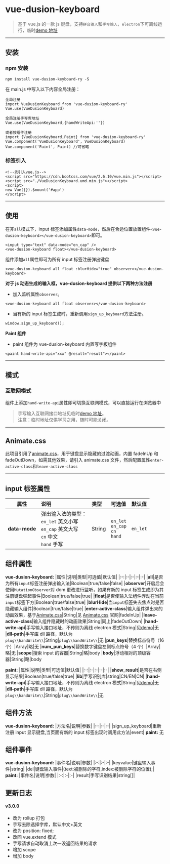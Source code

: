 # vue-dusion-keyboard

> 基于 vue.js 的一款 js 键盘，支持`拼音输入`和`手写输入`，`electron`下可离线运行，临时[demo 地址](http://jsrtj.fotoit.cn/iis/keyboard-demo/)

---

## 安装

### npm 安装

```
npm install vue-dusion-keyboard-ry -S
```

在 main.js 中写入以下内容全局注册：

```
全局注册
import VueDusionKeyboard from 'vue-dusion-keyboard-ry'
Vue.use(VueDusionKeyboard)

全局注册手写库地址
Vue.use(VueDusionKeyboard,{handWriteApi:''})

或者按组件注册
import {VueDusionKeyboard,Paint} from 'vue-dusion-keyboard-ry'
Vue.component('VueDusionKeyboard', VueDusionKeyboard)
Vue.component('Paint', Paint) //可省略
```

### 标签引入

```
<!--先引入vue.js-->
<script src="https://cdn.bootcss.com/vue/2.6.10/vue.min.js"></script>
<script src="./VueDusionKeyboard.umd.min.js"></script>
<script>
new Vue({}).$mount('#app')
</script>
```

---

## 使用

在非`all`模式下，input 标签添加属性`data-mode`，然后在合适位置放置组件`<vue-dusion-keyboard></vue-dusion-keyboard>`即可。

```
<input type="text" data-mode="en_cap" />
<vue-dusion-keyboard float></vue-dusion-keyboard>
```

组件添加`all`属性即可为所有 input 标签注册弹出键盘

```
<vue-dusion-keyboard all float :blurHide="true" observer></vue-dusion-keyboard>
```

**对于 js 动态生成的输入框，vue-dusion-keyboard 提供以下两种方法注册**

- 加入监听属性`observer`。

```
<vue-dusion-keyboard all float observer></vue-dusion-keyboard>
```

- 当有新的 input 标签生成时，重新调用`sign_up_keyboard`方法注册。

```
window.sign_up_keyboard();
```

**Paint 组件**

- paint 组件为 vue-dusion-keyboard 内置写字板组件

```
<paint hand-write-api="xxx" @result="result"></paint>
```

---

## 模式

<!-- ### 离线模式

"main": "lib/VueDusionKeyboard.es.js",


 组件默认为离线模式，离线模式需要运行在[electron](https://electronjs.org)环境下，所需的控件有：
##### nodejs模块:
- `ffi`
- `ref`

ffi安装失败的小伙伴可以安装：
- `ffi-napi`
- `ref-napi`

##### C++库:
- `XDLL.dll` : 放置在electron根目录的`plug\\handWrite\\XDLL.dll`下。
##### 手写字库:
- `hz.mrd` : 中文字库，放置在`XDLL.dll`同目录下。
- `English.mrd` : 英文字库，放置在`XDLL.dll`同目录下。 -->

### 互联网模式

组件上添加`hand-write-api`属性即可切换互联网模式，可以直接运行在浏览器中

> 手写输入互联网接口地址见临时[demo 地址](http://jsrtj.fotoit.cn/iis/keyboard-demo/)。<br>注意：临时地址仅供学习之用，随时可能关闭。

---

## Animate.css

此项目引用了[animate.css](https://daneden.github.io/animate.css/)，用于键盘显示隐藏的过渡动画，内置 fadeInUp 和 fadeOutDown，如需其他效果，请引入 animate.css 文件，然后配置属性`enter-active-class`和`leave-active-class`

---

## input 标签属性

|     属性      | 说明                                                                                     | 类型   | 可选值                                 | 默认值   |
| :-----------: | :--------------------------------------------------------------------------------------- | :----- | :------------------------------------- | :------- |
| **data-mode** | 弹出输入法的类型：<br>`en_let` 英文小写<br>`en_cap` 英文大写<br>`cn` 中文<br>`hand` 手写 | String | `en_let`<br>`en_cap`<br>`cn`<br>`hand` | `en_let` |

## 组件属性

**vue-dusion-keyboard:**
|属性|说明|类型|可选值|默认值|
|:-:|:-|:-|:-|:-|
|**all**|是否为所有`input`标签注册弹出输入法|Boolean|true/false|false|
|**observer**|开启后会使用`MutationObserver`对 dom 更改进行监听，如果有新的 input 标签生成即为其注册键盘弹起事件|Boolean|true/false|true|
|**float**|是否使输入法组件浮动在当前`input`标签下方|Boolean|true/false|true|
|**blurHide**|当`input`标签失去焦点时是否隐藏输入组件|Boolean|true/false|true|
|**enter-active-class**|输入组件弹出来的动画效果，基于[Animate.css](https://daneden.github.io/animate.css/)|String|见 [Animate.css](https://daneden.github.io/animate.css/) 官网|fadeInUp|
|**leave-active-class**|输入组件隐藏时的动画效果|String|同上|fadeOutDown|
|**hand-write-api**|手写输入接口地址，不传则为离线 electron 模式|String|见[demo](http://jsrtj.fotoit.cn/iis/keyboard-demo/)|无
|**dll-path**|手写库 dll 路径，默认为`plug\\handWrite\\`|String|`plug\\handWrite\\`|无
|**pun_keys**|替换标点符号（16 个）|Array|略|无
|**num_pun_keys**|替换数字键盘左侧标点符号（4 个）|Array|略|无
|**scope**|搜索 input 的容器|String|略|body
|**body**|浮动相对的顶级容器|String|略|body

**paint:**
|属性|说明|类型|可选值|默认值|
|:-:|:-|:-|:-|:-|
|**show_result**|是否在右侧显示结果|Boolean|true/false|true|
|**lib**|手写识别库|string|CN/EN|CN|
|**hand-write-api**|手写输入接口地址，不传则为离线 electron 模式|String|见[demo](http://jsrtj.fotoit.cn/iis/keyboard-demo/)|无
|**dll-path**|手写库 dll 路径，默认为`plug\\handWrite\\`|String|`plug\\handWrite\\`|无

## 组件方法

**vue-dusion-keyboard:**
|方法名|说明|参数|
|:-:|:-|:-|
|sign_up_keyboard|重新注册 input 显示键盘,当页面有新的 input 标签出现时调用此方法|event|
**paint:**
无

## 组件事件

**vue-dusion-keyboard:**
|事件名|说明|参数|
|:-:|:-|:-|
|keyvalue|键盘输入事件|string|
|del|键盘输入事件|(text:被删除的字符,index:被删除字符的位置);|
**paint:**
|事件名|说明|参数|
|:-:|:-|:-|
|result|手写识别结果|string[]|

## 更新日志

#### v3.0.0

- 改为 rollup 打包
- 手写去除选择字库，默认中文+英文
- 改为 position: fixed;
- 改回 vue.extend 模式
- 手写请求自动取消上次一没返回结果的请求
- 增加 scope
- 增加 body
